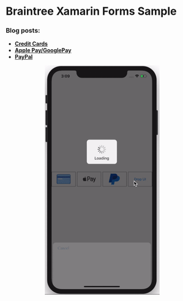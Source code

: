 # Braintree Xamarin Forms Sample

### Blog posts: 
  - [**Credit Cards**](http://www.xamboy.com/2020/01/28/braintree-integration-in-xamarin-forms-part-1/)
  - [**Apple Pay/GooglePay**](http://www.xamboy.com/2020/02/11/braintree-integration-in-xamarin-forms-part-2/)
  - [**PayPal**](http://www.xamboy.com/2020/02/28/braintree-integration-in-xamarin-forms-part-3/)

<p align="center">
<img width="300" height:"700" src="dropUi.gif" title="Android"/>
</p>
